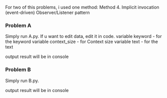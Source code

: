 For two of this problems, i used one method:  Method 4. Implicit invocation (event-driven) Observer/Listener pattern

### Problem A
Simply run A.py. If u want to edit data, edit it in code.
variable keyword - for the keyword
variable context_size  - for Context size
variable text  - for the text

output result will be in console


### Problem B
Simply run B.py.

output result will be in console
